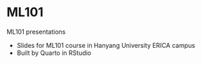# ML101
ML101 presentations

- Slides for ML101 course in Hanyang University ERICA campus
- Built by Quarto in RStudio
